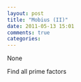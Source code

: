 ```yaml
---
layout: post
title: "Mobius (II)"
date: 2011-05-13 15:01
comments: true
categories: 
---
```


None


Find all prime factors



